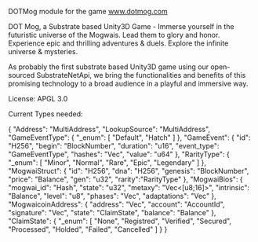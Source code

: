 DOTMog module for the game www.dotmog.com

DOT Mog, a Substrate based Unity3D Game - Immerse yourself in the futuristic universe of the Mogwais. Lead them to glory and honor. Experience epic and thrilling adventures & duels. Explore the infinite universe & mysteries.

As probably the first substrate based Unity3D game using our open-sourced SubstrateNetApi, we bring the functionalities and benefits of this promising technology to a broad audience in a playful and immersive way.

License: APGL 3.0

Current Types needed:

{
  "Address": "MultiAddress",
  "LookupSource": "MultiAddress",
  "GameEventType": {
    "_enum": [
      "Default",
      "Hatch"
    ]
  },
  "GameEvent": {
    "id": "H256",
    "begin": "BlockNumber",
    "duration": "u16",
    "event_type": "GameEventType",
    "hashes": "Vec<H256>",
    "value": "u64"
  },
  "RarityType": {
    "_enum": [
      "Minor",
      "Normal",
      "Rare",
      "Epic",
      "Legendary"
    ]
  },
  "MogwaiStruct": {
    "id": "H256",
    "dna": "H256",
    "genesis": "BlockNumber",
    "price": "Balance",
    "gen": "u32",
    "rarity":"RarityType"
  },
  "MogwaiBios": {
    "mogwai_id": "Hash",
    "state": "u32",
    "metaxy": "Vec<[u8;16]>",
    "intrinsic": "Balance",
    "level": "u8",
    "phases": "Vec<BlockNumber>",
    "adaptations": "Vec<Hash>"
  },
  "MogwaicoinAddress": {
    "address": "Vec<u8>",
    "account": "AccountId",
    "signature": "Vec<u8>",
    "state": "ClaimState",
    "balance": "Balance"
  },
  "ClaimState": {
    "_enum": [
      "None",
      "Registred",
      "Verified",
      "Secured",
      "Processed",
      "Holded",
      "Failed",
      "Cancelled"
    ]
  }
}



